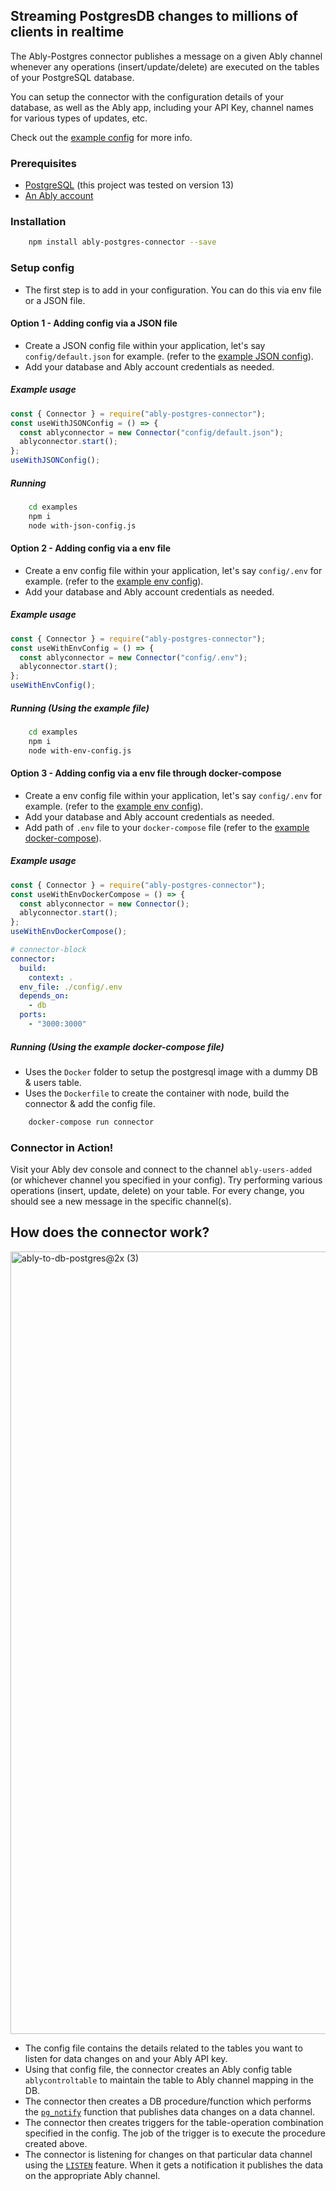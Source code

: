## Streaming PostgresDB changes to millions of clients in realtime

The Ably-Postgres connector publishes a message on a given Ably channel whenever any operations (insert/update/delete) are executed on the tables of your PostgreSQL database.

You can setup the connector with the configuration details of your database, as well as the Ably app, including your API Key, channel names for various types of updates, etc.

Check out the [example config](config/default.json) for more info.

### Prerequisites

- [PostgreSQL](https://www.postgresql.org/) (this project was tested on version 13)
- [An Ably account](https://ably.com/)

### Installation

```sh
    npm install ably-postgres-connector --save
```

### Setup config

- The first step is to add in your configuration. You can do this via env file or a JSON file.

#### Option 1 - Adding config via a JSON file

- Create a JSON config file within your application, let's say `config/default.json` for example. (refer to the [example JSON config](config/default.json)).
- Add your database and Ably account credentials as needed.

##### Example usage

```javascript
const { Connector } = require("ably-postgres-connector");
const useWithJSONConfig = () => {
  const ablyconnector = new Connector("config/default.json");
  ablyconnector.start();
};
useWithJSONConfig();
```

##### Running

```sh
    cd examples
    npm i
    node with-json-config.js
```

#### Option 2 - Adding config via a env file

- Create a env config file within your application, let's say `config/.env` for example. (refer to the [example env config](config/.env)).
- Add your database and Ably account credentials as needed.

##### Example usage

```javascript
const { Connector } = require("ably-postgres-connector");
const useWithEnvConfig = () => {
  const ablyconnector = new Connector("config/.env");
  ablyconnector.start();
};
useWithEnvConfig();
```

##### Running (Using the example file)

```sh
    cd examples
    npm i
    node with-env-config.js
```

#### Option 3 - Adding config via a env file through docker-compose

- Create a env config file within your application, let's say `config/.env` for example. (refer to the [example env config](config/.env)).
- Add your database and Ably account credentials as needed.
- Add path of `.env` file to your `docker-compose` file (refer to the [example docker-compose](docker-compose.yml)).

##### Example usage

```javascript
const { Connector } = require("ably-postgres-connector");
const useWithEnvDockerCompose = () => {
  const ablyconnector = new Connector();
  ablyconnector.start();
};
useWithEnvDockerCompose();
```

```yaml
# connector-block
connector:
  build:
    context: .
  env_file: ./config/.env
  depends_on:
    - db
  ports:
    - "3000:3000"
```

##### Running (Using the example docker-compose file)

- Uses the `Docker` folder to setup the postgresql image with a dummy DB & users table.
- Uses the `Dockerfile` to create the container with node, build the connector & add the config file.

```sh
    docker-compose run connector
```

### Connector in Action!

Visit your Ably dev console and connect to the channel `ably-users-added` (or whichever channel you specified in your config). Try performing various operations (insert, update, delete) on your table. For every change, you should see a new message in the specific channel(s).

## How does the connector work?

<img width="1252" alt="ably-to-db-postgres@2x (3)" src="https://user-images.githubusercontent.com/5900152/131161607-cf4ff6d9-f6d6-45c9-9a3e-caa9d26a8b51.png">

- The config file contains the details related to the tables you want to listen for data changes on and your Ably API key.
- Using that config file, the connector creates an Ably config table `ablycontroltable` to maintain the table to Ably channel mapping in the DB.
- The connector then creates a DB procedure/function which performs the [`pg_notify`](https://www.postgresql.org/docs/current/sql-notify.html) function that publishes data changes on a data channel.
- The connector then creates triggers for the table-operation combination specified in the config. The job of the trigger is to execute the procedure created above.
- The connector is listening for changes on that particular data channel using the [`LISTEN`](https://www.postgresql.org/docs/current/sql-listen.html) feature. When it gets a notification it publishes the data on the appropriate Ably channel.
